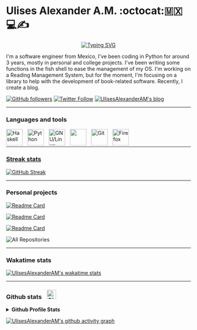 # Ulises Alexander A.M. :octocat::mexico::computer::writing_hand:

<!-- Typing SVG by DenverCoder1 - https://github.com/DenverCoder1/readme-typing-svg -->
<p align=center>
  <a href="https://git.io/typing-svg"><img src="https://readme-typing-svg.demolab.com?font=+JetBrains+Mono+&pause=1000&color=D2183B&center=true&width=440&height=45&lines=Software+Engineer;Haskeller;Sometimes+Python+developer;Doom+Emacs+and+Arch+user" alt="Typing SVG" /></a>
</p>

I'm a software engineer from Mexico, I've been coding in Python for around 3 years, mostly in personal and college projects. I've been writing some functions in the fish shell to ease the management of my OS. I'm working on a Reading Management System, but for the moment, I'm focusing on a library to help with the development of book-related software. Recently, I create a blog.

<!-- Social badges section -->
<!-- Badges with custom icons - https://github.com/DenverCoder1/custom-icon-badges -->
<p>
  <a href="https://github.com/UlisesAlexanderAM?tab=followers">
    <img alt="GitHub followers" title="Follow me on Github" src="https://custom-icon-badges.demolab.com/github/followers/UlisesAlexanderAM?color=red&label=Follow&logo=github&style=for-the-badge"></a>
  <a href="https://twitter.com/intent/follow?screen_name=ulisesaam">
    <img alt="Twitter Follow" title="Follow me on Twitter" src="https://custom-icon-badges.demolab.com/twitter/follow/ulisesaam?color=blue&logo=twitter&style=for-the-badge"></a>
  <a href="https://uaam.hashnode.dev">
    <img alt="UlisesAlexanderAM's blog" title="Visit my blog" src="https://custom-icon-badges.demolab.com/badge/Blog-blue.svg?style=for-the-badge&logo=hashnode"></a>
</p>

---

### Languages and tools

<a href="https://www.haskell.org">
  <img align="left" alt="Haskell" title="Haskell" width=45px style="padding-right:10px;"  src="https://cdn.jsdelivr.net/gh/devicons/devicon/icons/haskell/haskell-original.svg" /></a>
<a href="https://www.python.org">
  <img align="left" alt="Python" title="Python" width=45px style="padding-right:10px;"  src="https://cdn.jsdelivr.net/gh/devicons/devicon/icons/python/python-original.svg" /></a>
<a href="https://en.wikipedia.org/wiki/Linux">
  <img align="left" alt="GNU/Linux" title="GNU/Linux" width=45px style="padding-right:10px;" src="https://cdn.jsdelivr.net/gh/devicons/devicon/icons/linux/linux-original.svg" /></a>
<a href="https://github.com">
  <img align="left" alt="Github" title="Github" width=45px style="padding-right:10px;color:white;" src="https://cdn.jsdelivr.net/gh/devicons/devicon/icons/github/github-original.svg" /></a>
<a href="https://git-scm.com">
  <img align="left" alt="Git" title="Git" width=45px style="padding-right:10px;" src="https://cdn.jsdelivr.net/gh/devicons/devicon/icons/git/git-original.svg" /></a>
<a href="https://www.mozilla.org/en-US/firefox/">
  <img align="left" alt="Firefox" title="Firefox" width=45px style="padding-right:10px;" src="https://cdn.jsdelivr.net/gh/devicons/devicon/icons/firefox/firefox-plain.svg" /></a>
<a href="https://github.com/UlisesAlexanderAM?tab=repositories&sort=stargazers">
<br/>
<br/>

---

### Streak stats
[![GitHub Streak](https://streak-stats.demolab.com?user=UlisesAlexanderAM&theme=neon-dark)](https://git.io/streak-stats)

---

### Personal projects
<p align="left">
	
[![Readme Card](https://github-readme-stats.vercel.app/api/pin/?username=UlisesAlexanderAM&repo=book&theme=radical)](https://github.com/UlisesAlexanderAM/book)

[![Readme Card](https://github-readme-stats.vercel.app/api/pin/?username=UlisesAlexanderAM&repo=fancy-uaam&theme=radical)](https://github.com/UlisesAlexanderAM/fancy-uaam)

[![Readme Card](https://github-readme-stats.vercel.app/api/pin/?username=UlisesAlexanderAM&repo=UAAM-config-leftwm&theme=radical)](https://github.com/UlisesAlexanderAM/UAAM-config-leftwm)

</p>
	
<img alt="All Repositories" title="All Repositories" src="https://custom-icon-badges.demolab.com/badge/-All%20Repos-e41d44?style=for-the-badge&logoColor=white&logo=repo" /></a>

---

### Wakatime stats

[![UlisesAlexanderAM's wakatime stats](https://github-readme-stats.vercel.app/api/wakatime?username=Ulises_Alexander_AM&theme=radical)](https://github.com/anuraghazra/github-readme-stats)

---

### Github stats <img alt="Github" title="Github" width=25px style="padding-right:10px;padding-left:10px" src="https://cdn.jsdelivr.net/gh/devicons/devicon/icons/github/github-original.svg" />

<!-- https://github.com/anuraghazra/github-readme-stats -->
<details>
  <summary><b>Github Profile Stats</b></summary><br/>
	<br/>
	<br/>
    <a href="https://github.com/anuraghazra/github-readme-stats">
	    <img alt="UlisesAlexanderAM's Top Languages" src="https://github-readme-stats.vercel.app/api/top-langs/?username=UlisesAlexanderAM&layout=compact&theme=radical&hide=java&langs_count=6"/></a>
    <a href="https://github.com/anuraghazra/github-readme-stats">
      <img alt="UlisesAlexanderAM's GitHub stats" src="https://github-readme-stats.vercel.app/api?username=UlisesAlexanderAM&show_icons=true&theme=radical"/></a>
    <br/>
    <b>Note:</b> The top languages stats only considers the code in my Github repositories and isn't any indication of preference, experience or skill level. I hide Java because is not descriptive of the languages I'm invest on.
    <br/>
</details>  

<a href="https://github.com/ashutosh00710/github-readme-activity-graph"><img alt="UlisesAlexanderAM's github activity graph" src="https://activity-graph.herokuapp.com/graph?username=UlisesAlexanderAM&theme=redical"/></a>
